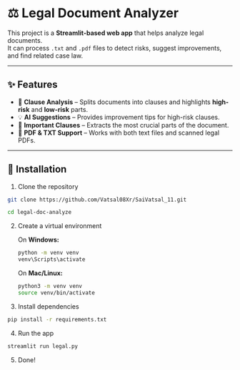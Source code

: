 # ⚖️ Legal Document Analyzer

This project is a **Streamlit-based web app** that helps analyze legal documents.  
It can process `.txt` and `.pdf` files to detect risks, suggest improvements, and find related case law.

---

## ✨ Features
- 📑 **Clause Analysis** – Splits documents into clauses and highlights **high-risk** and **low-risk** parts.  
- 💡 **AI Suggestions** – Provides improvement tips for high-risk clauses.  
- 📌 **Important Clauses** – Extracts the most crucial parts of the document.    
- 📂 **PDF & TXT Support** – Works with both text files and scanned legal PDFs.  

---

## 🚀 Installation

1. Clone the repository

```bash
git clone https://github.com/Vatsal08Xr/SaiVatsal_11.git

cd legal-doc-analyze
```

2. Create a virtual environment

   On **Windows:**
   ```bash
   python -m venv venv
   venv\Scripts\activate
   ```

   On **Mac/Linux:**
   ```bash
   python3 -m venv venv
   source venv/bin/activate
   ```

3. Install dependencies

```bash
pip install -r requirements.txt
```

4. Run the app

```bash
streamlit run legal.py
```

5. Done!
